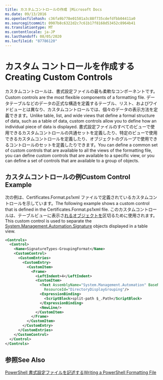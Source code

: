 ```yaml
---
title: カスタムコントロールの作成 |Microsoft Docs
ms.date: 09/13/2016
ms.openlocfilehash: c36fa9b778e01501a3c88f735cdefdfbb04411a0
ms.sourcegitcommit: 0907b8c6322d2c7c61b17f8168d53452c8964b41
ms.translationtype: MT
ms.contentlocale: ja-JP
ms.lasthandoff: 08/05/2020
ms.locfileid: "87786120"
---
```

# <a name="creating-custom-controls"></a><span data-ttu-id="2fe6e-102">カスタム コントロールを作成する</span><span class="sxs-lookup"><span data-stu-id="2fe6e-102">Creating Custom Controls</span></span>

<span data-ttu-id="2fe6e-103">カスタムコントロールは、書式設定ファイルの最も柔軟なコンポーネントです。</span><span class="sxs-lookup"><span data-stu-id="2fe6e-103">Custom controls are the most flexible components of a formatting file.</span></span> <span data-ttu-id="2fe6e-104">データテーブルなどのデータの正式な構造を定義するテーブル、リスト、およびワイドビューとは異なり、カスタムコントロールでは、個々のデータの表示方法を定義できます。</span><span class="sxs-lookup"><span data-stu-id="2fe6e-104">Unlike table, list, and wide views that define a formal structure of data, such as a table of data, custom controls allow you to define how an individual piece of data is displayed.</span></span> <span data-ttu-id="2fe6e-105">書式設定ファイルのすべてのビューで使用できるカスタムコントロールの共通セットを定義したり、特定のビューで使用できるカスタムコントロールを定義したり、オブジェクトのグループで使用できるコントロールのセットを定義したりできます。</span><span class="sxs-lookup"><span data-stu-id="2fe6e-105">You can define a common set of custom controls that are available to all the views of the formatting file, you can define custom controls that are available to a specific view, or you can define a set of controls that are available to a group of objects.</span></span>

## <a name="custom-control-example"></a><span data-ttu-id="2fe6e-106">カスタムコントロールの例</span><span class="sxs-lookup"><span data-stu-id="2fe6e-106">Custom Control Example</span></span>

<span data-ttu-id="2fe6e-107">次の例は、Certificates.Format.ps1xml ファイルで定義されているカスタムコントロールを示しています。</span><span class="sxs-lookup"><span data-stu-id="2fe6e-107">The following example shows a custom control that is defined in the Certificates.Format.ps1xml file.</span></span> <span data-ttu-id="2fe6e-108">このカスタムコントロールは、テーブルビューに表示さ[れるオブジェクトを](/dotnet/api/System.Management.Automation.Signature)区切るために使用されます。</span><span class="sxs-lookup"><span data-stu-id="2fe6e-108">This custom control is used to separate the [System.Management.Automation.Signature](/dotnet/api/System.Management.Automation.Signature) objects displayed in a table view.</span></span>

```xml
<Controls>
  <Control>
    <Name>SignatureTypes-GroupingFormat</Name>
    <CustomControl>
      <CustomEntries>
        <CustomEntry>
          <CustomItem>
            <Frame>
              <LeftIndent>4</LeftIndent>
              <CustomItem>
                <Text AssemblyName="System.Management.Automation" BaseName="FileSystemProviderStrings"
                  ResourceId="DirectoryDisplayGrouping"/>
                <ExpressionBinding>
                  <ScriptBlock>split-path $_.Path</ScriptBlock>
                </ExpressionBinding>
                <NewLine/>
              </CustomItem>
            </Frame>
          </CustomItem>
        </CustomEntry>
      </CustomEntries>
    </CustomControl>
  </Control>
</Controls>

```

## <a name="see-also"></a><span data-ttu-id="2fe6e-109">参照</span><span class="sxs-lookup"><span data-stu-id="2fe6e-109">See Also</span></span>

[<span data-ttu-id="2fe6e-110">PowerShell 書式設定ファイルを記述する</span><span class="sxs-lookup"><span data-stu-id="2fe6e-110">Writing a PowerShell Formatting File</span></span>](./writing-a-powershell-formatting-file.md)
